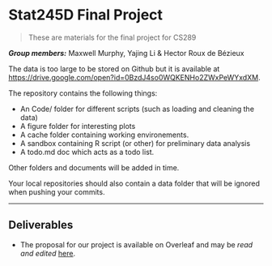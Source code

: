 # Stat245D Final Project

> These are materials for the final project for CS289

_**Group members:**_ Maxwell Murphy, Yajing Li & Hector Roux de Bézieux

The data is too large to be stored on Github but it is available at https://drive.google.com/open?id=0BzdJ4so0WQKENHo2ZWxPeWYxdXM.

The repository contains the following things:

- An Code/ folder for different scripts (such as loading and cleaning the data)
- A figure folder for interesting plots
- A cache folder containing working environements.
- A sandbox containing R script (or other) for preliminary data analysis
- A todo.md doc which acts as a todo list.

Other folders and documents will be added in time.

Your local repositories should also contain a data folder that will be ignored when pushing your commits.


---

## Deliverables

* The proposal for our project is available on Overleaf and may be _read and
  edited_ [here](https://www.overleaf.com/14957190bbtqsmpgdttw).
